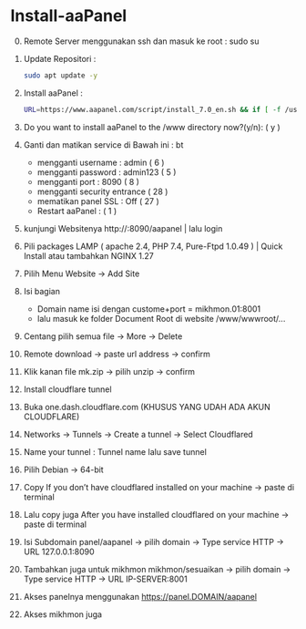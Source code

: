 # Install-aaPanel

0. Remote Server menggunakan ssh dan masuk ke root : sudo su

1. Update Repositori : 
   ```bash
   sudo apt update -y
   ```

3. Install aaPanel :
   ```bash
   URL=https://www.aapanel.com/script/install_7.0_en.sh && if [ -f /usr/bin/curl ];then curl -ksSO "$URL" ;else wget --no-check-certificate -O install_7.0_en.sh "$URL";fi;bash install_7.0_en.sh aapanel
   ```
4. Do you want to install aaPanel to the /www directory now?(y/n): ( y  )

5. Ganti dan matikan service di Bawah ini : bt
	- mengganti username	: admin ( 6 )
	- mengganti password	: admin123 ( 5 )
	- mengganti port	: 8090 ( 8 )
	- mengganti security entrance ( 28 )
	- mematikan panel SSL	: Off ( 27 )
	- Restart aaPanel	: ( 1 )

6. kunjungi Websitenya http://<IP-SERVER>:8090/aapanel | lalu login

7. Pili packages LAMP ( apache 2.4, PHP 7.4, Pure-Ftpd 1.0.49 ) | Quick Install atau tambahkan NGINX 1.27

8. Pilih Menu Website -> Add Site

9. Isi bagian
	- Domain name	isi dengan custome+port = mikhmon.01:8001
	- lalu masuk ke folder Document Root di website /www/wwwroot/...

10. Centang pilih semua file -> More -> Delete

11. Remote download -> paste url address -> confirm

12. Klik kanan file mk.zip -> pilih unzip -> confirm

13. Install cloudflare tunnel

14. Buka one.dash.cloudflare.com (KHUSUS YANG UDAH ADA AKUN CLOUDFLARE)

15. Networks -> Tunnels -> Create a tunnel -> Select Cloudflared

16. Name your tunnel : Tunnel name <ISI BEBAS> lalu save tunnel

17. Pilih Debian -> 64-bit

18. Copy If you don’t have cloudflared installed on your machine -> paste di terminal

19. Lalu copy juga After you have installed cloudflared on your machine -> paste di terminal

20. Isi Subdomain panel/aapanel -> pilih domain -> Type service HTTP -> URL 127.0.0.1:8090

21. Tambahkan juga untuk mikhmon mikhmon/sesuaikan -> pilih domain -> Type service HTTP -> URL IP-SERVER:8001

22. Akses panelnya menggunakan https://panel.DOMAIN/aapanel

23. Akses mikhmon juga
